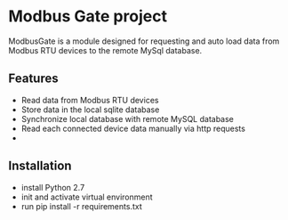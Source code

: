 # Modbus Gate project

ModbusGate is a module designed for requesting and auto load data from Modbus RTU devices to the remote MySql database.

## Features

- Read data from Modbus RTU devices
- Store data in the local sqlite database
- Synchronize local database with remote MySQL database
- Read each connected device data manually via http requests
- 
## Installation
 - install Python 2.7
 - init and activate virtual environment
 - run pip install -r requirements.txt

